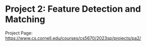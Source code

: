 # Project 2:  Feature Detection and Matching 
Project Page: https://www.cs.cornell.edu/courses/cs5670/2023sp/projects/pa2/
